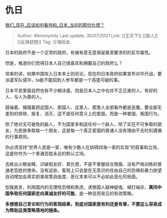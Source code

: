 # 仇日
[我们_现在_应该如何看待和_日本_当初的那份仇恨？](https://www.zhihu.com/question/21030735/answer/1969703678)

> Author: #Anonymity
> Last update: *30/07/2021*
> Link: [[王天下]] [[敌人]] [[反弹琵琶]]
> Tag:
> 沙海拾金:

日本的政府不是一个正常的政府，有被有意无意保留甚至要求的的反华属性。

但是，难道你们觉得日本人自己很喜欢和拥戴自己的政府么？

坦率的讲，如果中国攻入日本本土则另论，现在的日本政府如果宣布对华开战，要派遣军队侵华，ta能不能招到人参军都是一个高度可疑的事。

日本平民里面自然也有不少糊涂蛋，但是日本人之中也并不乏正直的人，有好的人，与人为善的人。

鼓噪着、撺掇着把这国人、那国人、这里人、那里人全部看作都是恶魔，要全部无差别的排除、报复、消灭，这不是任何意义上的爱国，而是一种害国、叛国行为。

除了绝对无可避免的敌人，不为国家多制造任何一个敌人，除了实在不可争取的朋友，为民族争取每一个朋友，这是每一个真正爱国的普通人没有理由不去时刻遵循的行事原则。

你必须坚持“世界人民是一家，唯有少数人在妨碍四海一家的实现”的叙事和立场，这是你作为一个普通百姓永远的默认立场。

去练出火眼金睛、识破假友好、真仇恨，不是不掌握综合情报、没有严格训练的普通老百姓的使命。没有这些，客观上只会是在无意识的任由自己的恐惧和暴力欲望自动增加会真实损害政策自由度、恶化本来可以不必如此恶化的局面。

恕我直言，利用国内的无理性恐惧和焦虑，诱使国人疑神疑鬼、喊打喊杀、**离间中国争取任何国家走向真诚友好的可能**，是一种显而易见的有效策略。

**多想想自己言论和行为的客观结果，到底对国家是有利还是有害，不要这么容易成为帮助这类策略落地的链条。**
